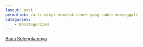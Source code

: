 ```yaml
---
layout: post
permalink: /arti-mimpi-memeluk-nenek-yang-sudah-meninggal/
categories:
    - Uncategorized
---
```


[Baca Selengkapnya](/07)